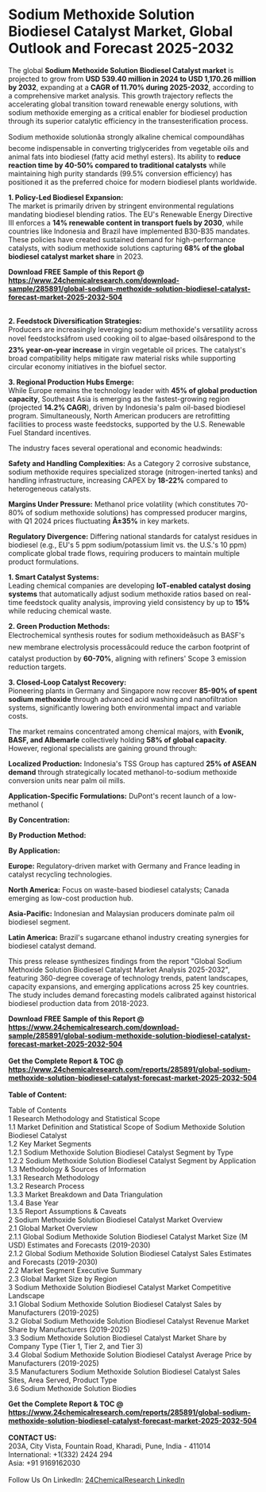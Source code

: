 <h1>Sodium Methoxide Solution Biodiesel Catalyst Market, Global Outlook and Forecast 2025-2032</h1><p>The global <strong>Sodium Methoxide Solution Biodiesel Catalyst market</strong> is projected to grow from <strong>USD 539.40 million in 2024 to USD 1,170.26 million by 2032</strong>, expanding at a <strong>CAGR of 11.70% during 2025-2032</strong>, according to a comprehensive market analysis. This growth trajectory reflects the accelerating global transition toward renewable energy solutions, with sodium methoxide emerging as a critical enabler for biodiesel production through its superior catalytic efficiency in the transesterification process.</p><p>Sodium methoxide solutionâa strongly alkaline chemical compoundâhas become indispensable in converting triglycerides from vegetable oils and animal fats into biodiesel (fatty acid methyl esters). Its ability to <strong>reduce reaction time by 40-50% compared to traditional catalysts</strong> while maintaining high purity standards (99.5% conversion efficiency) has positioned it as the preferred choice for modern biodiesel plants worldwide.</p><p><strong>1. Policy-Led Biodiesel Expansion:</strong><br>
The market is primarily driven by stringent environmental regulations mandating biodiesel blending ratios. The EU's Renewable Energy Directive III enforces a <strong>14% renewable content in transport fuels by 2030</strong>, while countries like Indonesia and Brazil have implemented B30-B35 mandates. These policies have created sustained demand for high-performance catalysts, with sodium methoxide solutions capturing <strong>68% of the global biodiesel catalyst market share</strong> in 2023.</p><div><b>Download FREE Sample of this Report @ 
            <a href="https://www.24chemicalresearch.com/download-sample/285891/global-sodium-methoxide-solution-biodiesel-catalyst-forecast-market-2025-2032-504">
            https://www.24chemicalresearch.com/download-sample/285891/global-sodium-methoxide-solution-biodiesel-catalyst-forecast-market-2025-2032-504</a></b></div><br><p><strong>2. Feedstock Diversification Strategies:</strong><br>
Producers are increasingly leveraging sodium methoxide's versatility across novel feedstocksâfrom used cooking oil to algae-based oilsârespond to the <strong>23% year-on-year increase</strong> in virgin vegetable oil prices. The catalyst's broad compatibility helps mitigate raw material risks while supporting circular economy initiatives in the biofuel sector.</p><p><strong>3. Regional Production Hubs Emerge:</strong><br>
While Europe remains the technology leader with <strong>45% of global production capacity</strong>, Southeast Asia is emerging as the fastest-growing region (projected <strong>14.2% CAGR</strong>), driven by Indonesia's palm oil-based biodiesel program. Simultaneously, North American producers are retrofitting facilities to process waste feedstocks, supported by the U.S. Renewable Fuel Standard incentives.</p><p>The industry faces several operational and economic headwinds:</p><p><strong>Safety and Handling Complexities:</strong> As a Category 2 corrosive substance, sodium methoxide requires specialized storage (nitrogen-inerted tanks) and handling infrastructure, increasing CAPEX by <strong>18-22%</strong> compared to heterogeneous catalysts.</p><p><strong>Margins Under Pressure:</strong> Methanol price volatility (which constitutes 70-80% of sodium methoxide solutions) has compressed producer margins, with Q1 2024 prices fluctuating <strong>Â±35%</strong> in key markets.</p><p><strong>Regulatory Divergence:</strong> Differing national standards for catalyst residues in biodiesel (e.g., EU's 5 ppm sodium/potassium limit vs. the U.S.'s 10 ppm) complicate global trade flows, requiring producers to maintain multiple product formulations.</p><p><strong>1. Smart Catalyst Systems:</strong><br>
Leading chemical companies are developing <strong>IoT-enabled catalyst dosing systems</strong> that automatically adjust sodium methoxide ratios based on real-time feedstock quality analysis, improving yield consistency by up to <strong>15%</strong> while reducing chemical waste.</p><p><strong>2. Green Production Methods:</strong><br>
Electrochemical synthesis routes for sodium methoxideâsuch as BASF's new membrane electrolysis processâcould reduce the carbon footprint of catalyst production by <strong>60-70%</strong>, aligning with refiners' Scope 3 emission reduction targets.</p><p><strong>3. Closed-Loop Catalyst Recovery:</strong><br>
Pioneering plants in Germany and Singapore now recover <strong>85-90% of spent sodium methoxide</strong> through advanced acid washing and nanofiltration systems, significantly lowering both environmental impact and variable costs.</p><p>The market remains concentrated among chemical majors, with <strong>Evonik, BASF, and Albemarle</strong> collectively holding <strong>58% of global capacity</strong>. However, regional specialists are gaining ground through:</p><p><strong>Localized Production:</strong> Indonesia's TSS Group has captured <strong>25% of ASEAN demand</strong> through strategically located methanol-to-sodium methoxide conversion units near palm oil mills.</p><p><strong>Application-Specific Formulations:</strong> DuPont's recent launch of a low-methanol (
	</p><p><strong>By Concentration:</strong></p><p><strong>By Production Method:</strong></p><p><strong>By Application:</strong></p><p><strong>Europe:</strong> Regulatory-driven market with Germany and France leading in catalyst recycling technologies.</p><p><strong>North America:</strong> Focus on waste-based biodiesel catalysts; Canada emerging as low-cost production hub.</p><p><strong>Asia-Pacific:</strong> Indonesian and Malaysian producers dominate palm oil biodiesel segment.</p><p><strong>Latin America:</strong> Brazil's sugarcane ethanol industry creating synergies for biodiesel catalyst demand.</p><p>This press release synthesizes findings from the report "Global Sodium Methoxide Solution Biodiesel Catalyst Market Analysis 2025-2032", featuring 360-degree coverage of technology trends, patent landscapes, capacity expansions, and emerging applications across 25 key countries. The study includes demand forecasting models calibrated against historical biodiesel production data from 2018-2023.</p><div><b>Download FREE Sample of this Report @ 
            <a href="https://www.24chemicalresearch.com/download-sample/285891/global-sodium-methoxide-solution-biodiesel-catalyst-forecast-market-2025-2032-504">
            https://www.24chemicalresearch.com/download-sample/285891/global-sodium-methoxide-solution-biodiesel-catalyst-forecast-market-2025-2032-504</a></b></div><br><div><b>Get the Complete Report & TOC @ 
            <a href="https://www.24chemicalresearch.com/reports/285891/global-sodium-methoxide-solution-biodiesel-catalyst-forecast-market-2025-2032-504">
            https://www.24chemicalresearch.com/reports/285891/global-sodium-methoxide-solution-biodiesel-catalyst-forecast-market-2025-2032-504</a></b></div><br>
            <b>Table of Content:</b><p>Table of Contents<br />
1 Research Methodology and Statistical Scope<br />
1.1 Market Definition and Statistical Scope of Sodium Methoxide Solution Biodiesel Catalyst<br />
1.2 Key Market Segments<br />
1.2.1 Sodium Methoxide Solution Biodiesel Catalyst Segment by Type<br />
1.2.2 Sodium Methoxide Solution Biodiesel Catalyst Segment by Application<br />
1.3 Methodology & Sources of Information<br />
1.3.1 Research Methodology<br />
1.3.2 Research Process<br />
1.3.3 Market Breakdown and Data Triangulation<br />
1.3.4 Base Year<br />
1.3.5 Report Assumptions & Caveats<br />
2 Sodium Methoxide Solution Biodiesel Catalyst Market Overview<br />
2.1 Global Market Overview<br />
2.1.1 Global Sodium Methoxide Solution Biodiesel Catalyst Market Size (M USD) Estimates and Forecasts (2019-2030)<br />
2.1.2 Global Sodium Methoxide Solution Biodiesel Catalyst Sales Estimates and Forecasts (2019-2030)<br />
2.2 Market Segment Executive Summary<br />
2.3 Global Market Size by Region<br />
3 Sodium Methoxide Solution Biodiesel Catalyst Market Competitive Landscape<br />
3.1 Global Sodium Methoxide Solution Biodiesel Catalyst Sales by Manufacturers (2019-2025)<br />
3.2 Global Sodium Methoxide Solution Biodiesel Catalyst Revenue Market Share by Manufacturers (2019-2025)<br />
3.3 Sodium Methoxide Solution Biodiesel Catalyst Market Share by Company Type (Tier 1, Tier 2, and Tier 3)<br />
3.4 Global Sodium Methoxide Solution Biodiesel Catalyst Average Price by Manufacturers (2019-2025)<br />
3.5 Manufacturers Sodium Methoxide Solution Biodiesel Catalyst Sales Sites, Area Served, Product Type<br />
3.6 Sodium Methoxide Solution Biodies</p><div><b>Get the Complete Report & TOC @ 
            <a href="https://www.24chemicalresearch.com/reports/285891/global-sodium-methoxide-solution-biodiesel-catalyst-forecast-market-2025-2032-504">
            https://www.24chemicalresearch.com/reports/285891/global-sodium-methoxide-solution-biodiesel-catalyst-forecast-market-2025-2032-504</a></b></div><br><b>CONTACT US:</b><br>
            203A, City Vista, Fountain Road, Kharadi, Pune, India - 411014<br>
            International: +1(332) 2424 294<br>
            Asia: +91 9169162030 <br><br>
            Follow Us On LinkedIn: <a href="https://www.linkedin.com/company/24chemicalresearch/">24ChemicalResearch LinkedIn</a>